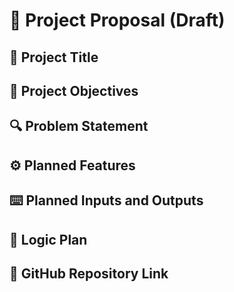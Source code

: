 # 📌 Project Proposal (Draft)

## 📝 Project Title  


## 🎯 Project Objectives  


## 🔍 Problem Statement  


## ⚙️ Planned Features  


## ⌨️ Planned Inputs and Outputs  


## 🧠 Logic Plan  


## 📂 GitHub Repository Link  


